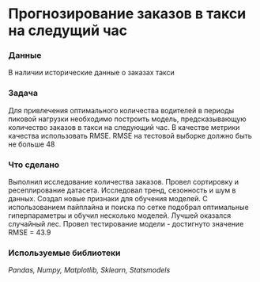 # Прогнозирование заказов в такси на следущий час

### Данные
В наличии исторические данные о заказах такси

### Задача
Для привлечения оптимального количества водителей в периоды пиковой нагрузки необходимо построить модель, предсказывающую количество заказов в такси на следующий час. В качестве метрики качества использовать RMSE. RMSE на тестовой выборке должно быть не больше 48
### Что сделано

Выполнил исследование количества заказов. Провел сортировку и ресеплирование датасета. Исследовал тренд, сезонность и шум в данных. Создал новые признаки для обучения моделей. С использованием пайплайна и поиска по сетке подобрал оптимальные гиперпараметры и обучил несколько моделей. Лучшей оказался случайный лес. Провел тестирование модели - достигнуто значение RMSE = 43.9


### Используемые библиотеки

*Pandas, Numpy, Matplotlib, Sklearn, Statsmodels*
